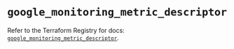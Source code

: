 # `google_monitoring_metric_descriptor`

Refer to the Terraform Registry for docs: [`google_monitoring_metric_descriptor`](https://registry.terraform.io/providers/hashicorp/google-beta/5.14.0/docs/resources/google_monitoring_metric_descriptor).

